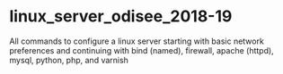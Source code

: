 # linux_server_odisee_2018-19
All commands to configure a linux server starting with basic network preferences and continuing with bind (named), firewall, apache (httpd), mysql, python, php, and varnish 
